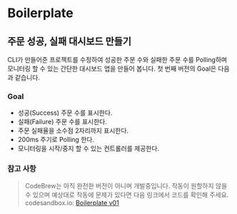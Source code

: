 # Boilerplate

## 주문 성공, 실패 대시보드 만들기

CLI가 만들어준 프로젝트를 수정하여 성공한 주문 수와 실패한 주문 수를 Polling하며 모니터링 할 수 있는 간단한 대시보드 앱을 만들어 봅니다.
첫 번째 버전의 Goal은 다음과 같습니다.

### Goal

* 성공(Success) 주문 수를 표시한다.
* 실패(Failure) 주문 수를 표시한다.
* 주문 실패율을 소수점 2자리까지 표시한다.
* 200ms 주기로 Polling 한다.
* 모니터링을 시작/중지 할 수 있는 컨트롤러를 제공한다.


### 참고 사항
> CodeBrew는 아직 완전한 버전이 아니며 개발중입니다.
> 작동이 원할하지 않을 수 있으며 예상대로 작동에 문제가 있다면 다음 링크에서 코드를 확인해 주세요.
> codesandbox.io: [Boilerplate v01](https://codesandbox.io/s/xzvm68m9xw) 
